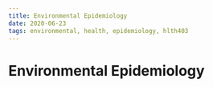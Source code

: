 ```yaml
---
title: Environmental Epidemiology
date: 2020-06-23
tags: environmental, health, epidemiology, hlth403
---
```

# Environmental Epidemiology

